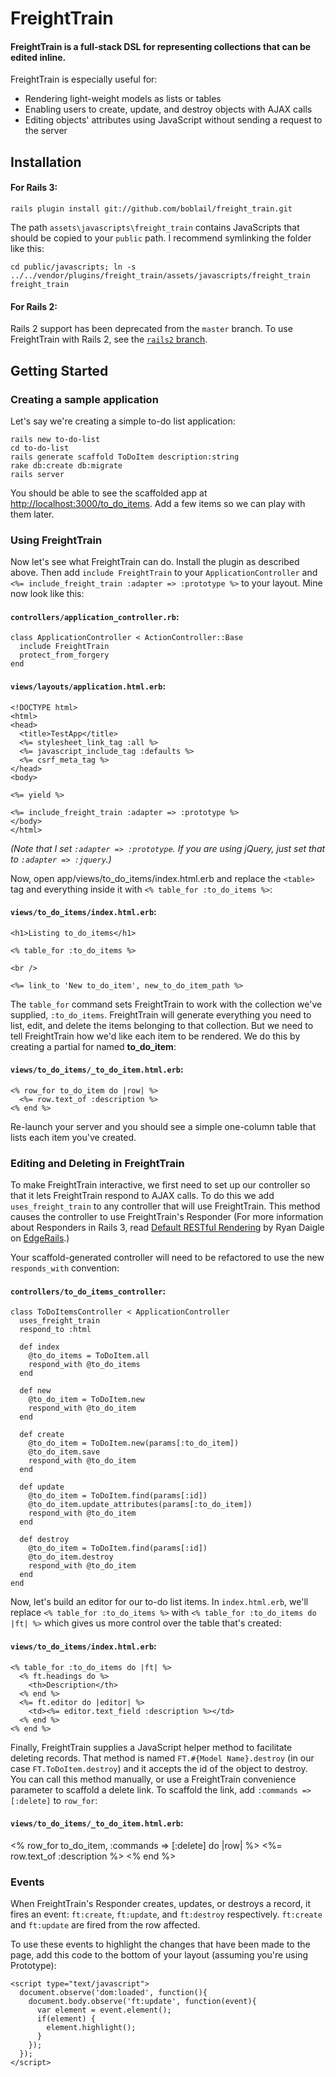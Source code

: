 # FreightTrain

#### FreightTrain is a full-stack DSL for representing collections that can be edited inline.

FreightTrain is especially useful for:

- Rendering light-weight models as lists or tables
- Enabling users to create, update, and destroy objects with AJAX calls
- Editing objects' attributes using JavaScript without sending a request to the server



## Installation

#### For Rails 3:

    rails plugin install git://github.com/boblail/freight_train.git

The path `assets\javascripts\freight_train` contains JavaScripts that should be copied to your `public` path. I recommend symlinking the folder like this:

    cd public/javascripts; ln -s ../../vendor/plugins/freight_train/assets/javascripts/freight_train freight_train 

#### For Rails 2:

Rails 2 support has been deprecated from the `master` branch. To use FreightTrain with Rails 2, see the [`rails2` branch](https://github.com/boblail/freight_train/tree/rails2).



## Getting Started

### Creating a sample application

Let's say we're creating a simple to-do list application:

    rails new to-do-list
    cd to-do-list
    rails generate scaffold ToDoItem description:string
    rake db:create db:migrate
    rails server
    
You should be able to see the scaffolded app at [http://localhost:3000/to_do_items](http://localhost:3000/to_do_items). Add a few items so we can play with them later.



### Using FreightTrain

Now let's see what FreightTrain can do. Install the plugin as described above. Then add `include FreightTrain` to your `ApplicationController` and `<%= include_freight_train :adapter => :prototype %>` to your layout. Mine now look like this:

#### `controllers/application_controller.rb`:

    class ApplicationController < ActionController::Base
      include FreightTrain
      protect_from_forgery
    end 

#### `views/layouts/application.html.erb`:

    <!DOCTYPE html>
    <html>
    <head>
      <title>TestApp</title>
      <%= stylesheet_link_tag :all %>
      <%= javascript_include_tag :defaults %>
      <%= csrf_meta_tag %>
    </head>
    <body>

    <%= yield %>

    <%= include_freight_train :adapter => :prototype %>
    </body>
    </html>

_(Note that I set `:adapter => :prototype`. If you are using jQuery, just set that to `:adapter => :jquery`.)_

Now, open app/views/to_do_items/index.html.erb and replace the `<table>` tag and everything inside it with `<% table_for :to_do_items %>`:

#### `views/to_do_items/index.html.erb`:

    <h1>Listing to_do_items</h1>

    <% table_for :to_do_items %>

    <br />

    <%= link_to 'New to_do_item', new_to_do_item_path %>

The `table_for` command sets FreightTrain to work with the collection we've supplied, `:to_do_items`. FreightTrain will generate everything you need to list, edit, and delete the items belonging to that collection. But we need to tell FreightTrain how we'd like each item to be rendered. We do this by creating a partial for named **to_do_item**:

#### `views/to_do_items/_to_do_item.html.erb`:

    <% row_for to_do_item do |row| %>
      <%= row.text_of :description %>
    <% end %>

Re-launch your server and you should see a simple one-column table that lists each item you've created.



### Editing and Deleting in FreightTrain

To make FreightTrain interactive, we first need to set up our controller so that it lets FreightTrain respond to AJAX calls. To do this we add `uses_freight_train` to any controller that will use FreightTrain. This method causes the controller to use FreightTrain's Responder (For more information about Responders in Rails 3, read [Default RESTful Rendering](http://edgerails.info/articles/what-s-new-in-edge-rails/2009/08/10/what-s-new-in-edge-rails-default-restful-rendering/) by Ryan Daigle on [EdgeRails](edgerails.info).)

Your scaffold-generated controller will need to be refactored to use the new `responds_with` convention:

#### `controllers/to_do_items_controller`:

    class ToDoItemsController < ApplicationController
      uses_freight_train
      respond_to :html
  
      def index
        @to_do_items = ToDoItem.all
        respond_with @to_do_items
      end

      def new
        @to_do_item = ToDoItem.new
        respond_with @to_do_item
      end

      def create
        @to_do_item = ToDoItem.new(params[:to_do_item])
        @to_do_item.save
        respond_with @to_do_item
      end

      def update
        @to_do_item = ToDoItem.find(params[:id])
        @to_do_item.update_attributes(params[:to_do_item])
        respond_with @to_do_item
      end

      def destroy
        @to_do_item = ToDoItem.find(params[:id])
        @to_do_item.destroy
        respond_with @to_do_item
      end
    end

Now, let's build an editor for our to-do list items. In `index.html.erb`, we'll replace `<% table_for :to_do_items %>` with `<% table_for :to_do_items do |ft| %>` which gives us more control over the table that's created:

#### `views/to_do_items/index.html.erb`:

    <% table_for :to_do_items do |ft| %>
      <% ft.headings do %>
        <th>Description</th>
      <% end %>
      <%= ft.editor do |editor| %>
        <td><%= editor.text_field :description %></td>
      <% end %>
    <% end %>
    
Finally, FreightTrain supplies a JavaScript helper method to facilitate deleting records. That method is named `FT.#{Model Name}.destroy` (in our case `FT.ToDoItem.destroy`) and it accepts the id of the object to destroy. You can call this method manually, or use a FreightTrain convenience parameter to scaffold a delete link. To scaffold the link, add `:commands => [:delete]` to `row_for`:

#### `views/to_do_items/_to_do_item.html.erb`:

  <% row_for to_do_item, :commands => [:delete] do |row| %>
    <%= row.text_of :description %>
  <% end %>



### Events

When FreightTrain's Responder creates, updates, or destroys a record, it fires an event: `ft:create`, `ft:update`, and `ft:destroy` respectively. `ft:create` and `ft:update` are fired from the row affected.

To use these events to highlight the changes that have been made to the page, add this code to the bottom of your layout (assuming you're using Prototype):

    <script type="text/javascript">
      document.observe('dom:loaded', function(){
        document.body.observe('ft:update', function(event){
          var element = event.element();
          if(element) {
            element.highlight();
          }
        });
      });
    </script>

